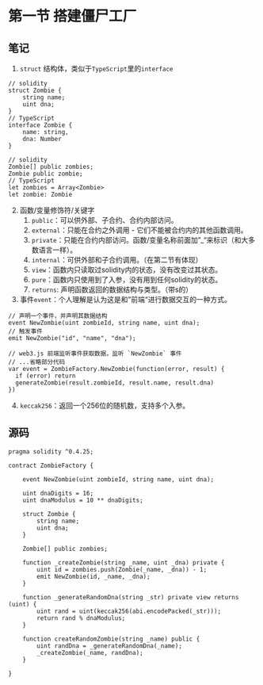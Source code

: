 # 第一节 搭建僵尸工厂

## 笔记

1. `struct` 结构体，类似于`TypeScript`里的`interface`
```solidity
// solidity
struct Zombie {
    string name;
    uint dna;
}
// TypeScript
interface Zombie {
    name: string,
    dna: Number
}

// solidity
Zombie[] public zombies;
Zombie public zombie;
// TypeScript
let zombies = Array<Zombie>
let zombie: Zombie
```
2. 函数/变量修饰符/关键字
    1. `public`：可以供外部、子合约、合约内部访问。
    1. `external`：只能在合约之外调用 - 它们不能被合约内的其他函数调用。
    2. `private`：只能在合约内部访问。函数/变量名称前面加”_“来标识（和大多数语言一样）。
    3. `internal`：可供外部和子合约调用。（在第二节有体现）
    3. `view`：函数内只读取过solidity内的状态，没有改变过其状态。
    4. `pure`：函数内只使用到了入参，没有用到任何solidity的状态。
    5. `returns`: 声明函数返回的数据结构与类型。（带s的）
3. 事件`event`：个人理解是认为这是和”前端“进行数据交互的一种方式。
```solidity
// 声明一个事件，并声明其数据结构
event NewZombie(uint zombieId, string name, uint dna);
// 触发事件
emit NewZombie("id", "name", "dna");

// web3.js 前端监听事件获取数据，监听 `NewZombie` 事件
// ...省略部分代码
var event = ZombieFactory.NewZombie(function(error, result) {
  if (error) return
  generateZombie(result.zombieId, result.name, result.dna)
})
```
4. `keccak256`：返回一个256位的随机数，支持多个入参。

## 源码

```solidity
pragma solidity ^0.4.25;

contract ZombieFactory {

    event NewZombie(uint zombieId, string name, uint dna);

    uint dnaDigits = 16;
    uint dnaModulus = 10 ** dnaDigits;

    struct Zombie {
        string name;
        uint dna;
    }

    Zombie[] public zombies;

    function _createZombie(string _name, uint _dna) private {
        uint id = zombies.push(Zombie(_name, _dna)) - 1;
        emit NewZombie(id, _name, _dna);
    }

    function _generateRandomDna(string _str) private view returns (uint) {
        uint rand = uint(keccak256(abi.encodePacked(_str)));
        return rand % dnaModulus;
    }

    function createRandomZombie(string _name) public {
        uint randDna = _generateRandomDna(_name);
        _createZombie(_name, randDna);
    }

}
```